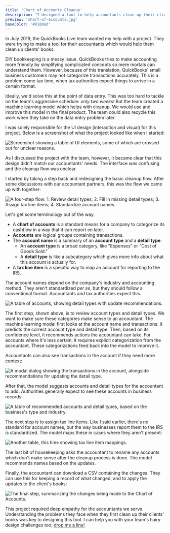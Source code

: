 ```yaml
---
title: 'Chart of Accounts Cleanup'
description: "I designed a tool to help accountants clean up their clients' messy books."
preview: 'chart-of-accounts.jpg'
baseColor: '#9100ad'
---
```


In July 2019, the QuickBooks Live team wanted my help with a project. They were trying to make a tool for their accountants which would help them clean up clients' books.

DIY bookkeeping is a messy issue. QuickBooks tries to make accounting more friendly by simplifying complicated concepts so mere mortals can understand them. However, because of this translation, QuickBooks' small business customers may not categorize transactions accurately. This is a problem come tax time, when tax authorities expect things to arrive in a certain format.

Ideally, we'd solve this at the point of data entry. This was too hard to tackle on the team's aggressive schedule: *only two weeks!* But the team created a machine learning model which helps with cleanup. We would use and improve this model in the final product. The team could also recycle this work when they take on the data entry problem later.

I was solely responsible for the UI design (interaction and visual) for this project. Below is a screenshot of what the project looked like when I started:

![Screenshot showing a table of UI elements, some of which are crossed out for unclear reasons.](projects/chart-of-accounts-cleanup/starting-point.png "5536x4152")

As I discussed the project with the team, however, it became clear that this design didn't match our accountants' needs. The interface was confusing and the cleanup flow was unclear.

I started by taking a step back and redesigning the basic cleanup flow. After some discussions with our accountant partners, this was the flow we came up with together:

![A four-step flow: 1. Review detail types; 2. Fill in missing detail types; 3. Assign tax line items; 4. Standardize account names.](projects/chart-of-accounts-cleanup/cleanup-overview.png "3144x2172")

Let's get some terminology out of the way.

- A **chart of accounts** is a standard means for a company to categorize its cashflow in a way that it can report on later.
- **Accounts** are logical groups containing transactions.
- The **account name** is a summary of an **account type** and a **detail type**:
  - An **account type** is a broad category, like "Expenses" or "Cost of Goods Sold."
  - A **detail type** is like a subcategory which gives more info about what this account is actually for.
- A **tax line item** is a specific way to map an account for reporting to the IRS.

The account names depend on the company's industry and accounting method. They aren't standardized *per se*, but they should follow a conventional format. Accountants and tax authorities expect this.

![A table of accounts, showing detail types with update recommendations.](projects/chart-of-accounts-cleanup/review-detail-types.png "5760x4080")

The first step, shown above, is to review account types and detail types. We want to make sure these categories make sense to an accountant. The machine learning model first looks at the account name and transactions. It predicts the correct account type and detail type. Then, based on its confidence level, it recommends actions the accountant can take. For accounts where it's less certain, it requires explicit categorization from the accountant. These categorizations feed back into the model to improve it.

Accountants can also see transactions in the account if they need more context:

![A modal dialog showing the transactions in the account, alongside recommendations for updating the detail type.](projects/chart-of-accounts-cleanup/review-detail-types-modal.png "4372x3196")

After that, the model suggests accounts and detail types for the accountant to add. Authorities generally expect to see these accounts in business records:

![A table of recommended accounts and detail types, based on the business's type and industry.](projects/chart-of-accounts-cleanup/fill-in-missing-detail-types.png "5760x4080")

The next step is to assign tax line items. Like I said earlier, there's no standard for account names, but the way businesses report them to the IRS *is* standardized. The model maps these in cases where they aren't present:

![Another table, this time showing tax line item mappings.](projects/chart-of-accounts-cleanup/assign-tax-line-items.png "5760x4080")

The last bit of housekeeping asks the accountant to rename any accounts which don't make sense after the cleanup process is done. The model recommends names based on the updates.

Finally, the accountant can download a CSV containing the changes. They can use this for keeping a record of what changed, and to apply the updates to the client's books:

![The final step, summarizing the changes being made to the Chart of Accounts.](projects/chart-of-accounts-cleanup/cleanup-summary.png "3144x2280")

This project required deep empathy for the accountants we serve. Understanding the problems they face when they first clean up their clients' books was key to designing this tool. I can help you with your team's hairy design challenges too; [drop me a line!](mailto "About that Chart of Accounts project...")
